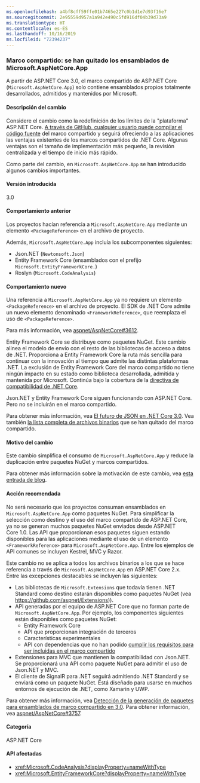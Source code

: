 ```yaml
---
ms.openlocfilehash: a4bf8cff59ffe01b7465e227c0b1d1e7d93f16e7
ms.sourcegitcommit: 2e95559d957a1a942e490c5fd916df04b39d73a9
ms.translationtype: HT
ms.contentlocale: es-ES
ms.lasthandoff: 10/16/2019
ms.locfileid: "72394237"
---
```

### <a name="shared-framework-assemblies-removed-from-microsoftaspnetcoreapp"></a>Marco compartido: se han quitado los ensamblados de Microsoft.AspNetCore.App

A partir de ASP.NET Core 3.0, el marco compartido de ASP.NET Core (`Microsoft.AspNetCore.App`) solo contiene ensamblados propios totalmente desarrollados, admitidos y mantenidos por Microsoft. 

#### <a name="change-description"></a>Descripción del cambio

Considere el cambio como la redefinición de los límites de la "plataforma" ASP.NET Core. [A través de GitHub, cualquier usuario puede compilar el código fuente](https://github.com/dotnet/source-build) del marco compartido y seguirá ofreciendo a las aplicaciones las ventajas existentes de los marcos compartidos de .NET Core. Algunas ventajas son el tamaño de implementación más pequeño, la revisión centralizada y el tiempo de inicio más rápido.

Como parte del cambio, en `Microsoft.AspNetCore.App` se han introducido algunos cambios importantes.

#### <a name="version-introduced"></a>Versión introducida

3.0

#### <a name="old-behavior"></a>Comportamiento anterior

Los proyectos hacían referencia a `Microsoft.AspNetCore.App` mediante un elemento `<PackageReference>` en el archivo de proyecto.

Además, `Microsoft.AspNetCore.App` incluía los subcomponentes siguientes:

- Json.NET (`Newtonsoft.Json`)
- Entity Framework Core (ensamblados con el prefijo `Microsoft.EntityFrameworkCore.`)
- Roslyn (`Microsoft.CodeAnalysis`)

#### <a name="new-behavior"></a>Comportamiento nuevo

Una referencia a `Microsoft.AspNetCore.App` ya no requiere un elemento `<PackageReference>` en el archivo de proyecto. El SDK de .NET Core admite un nuevo elemento denominado `<FrameworkReference>`, que reemplaza el uso de `<PackageReference>`.

Para más información, vea [aspnet/AspNetCore#3612](https://github.com/aspnet/AspNetCore/issues/3612).

Entity Framework Core se distribuye como paquetes NuGet. Este cambio alinea el modelo de envío con el resto de las bibliotecas de acceso a datos de .NET. Proporciona a Entity Framework Core la ruta más sencilla para continuar con la innovación al tiempo que admite las distintas plataformas .NET. La exclusión de Entity Framework Core del marco compartido no tiene ningún impacto en su estado como biblioteca desarrollada, admitida y mantenida por Microsoft. Continúa bajo la cobertura de la [directiva de compatibilidad de .NET Core](https://www.microsoft.com/net/platform/support-policy).

Json.NET y Entity Framework Core siguen funcionando con ASP.NET Core. Pero no se incluirán en el marco compartido.

Para obtener más información, vea [El futuro de JSON en .NET Core 3.0](https://github.com/dotnet/announcements/issues/90). Vea también [la lista completa de archivos binarios](https://github.com/aspnet/AspNetCore/issues/3755) que se han quitado del marco compartido.

#### <a name="reason-for-change"></a>Motivo del cambio

Este cambio simplifica el consumo de `Microsoft.AspNetCore.App` y reduce la duplicación entre paquetes NuGet y marcos compartidos.

Para obtener más información sobre la motivación de este cambio, vea [esta entrada de blog](https://blogs.msdn.microsoft.com/webdev/2018/10/29/a-first-look-at-changes-coming-in-asp-net-core-3-0).

#### <a name="recommended-action"></a>Acción recomendada

No será necesario que los proyectos consuman ensamblados en `Microsoft.AspNetCore.App` como paquetes NuGet. Para simplificar la selección como destino y el uso del marco compartido de ASP.NET Core, ya no se generan muchos paquetes NuGet enviados desde ASP.NET Core 1.0. Las API que proporcionan esos paquetes siguen estando disponibles para las aplicaciones mediante el uso de un elemento `<FrameworkReference>` para `Microsoft.AspNetCore.App`. Entre los ejemplos de API comunes se incluyen Kestrel, MVC y Razor.

Este cambio no se aplica a todos los archivos binarios a los que se hace referencia a través de `Microsoft.AspNetCore.App` en ASP.NET Core 2.x. Entre las excepciones destacables se incluyen las siguientes:

- Las bibliotecas de `Microsoft.Extensions` que todavía tienen .NET Standard como destino estarán disponibles como paquetes NuGet (vea https://github.com/aspnet/Extensions)).
- API generadas por el equipo de ASP.NET Core que no forman parte de `Microsoft.AspNetCore.App`. Por ejemplo, los componentes siguientes están disponibles como paquetes NuGet:
  - Entity Framework Core
  - API que proporcionan integración de terceros
  - Características experimentales
  - API con dependencias que no han podido [cumplir los requisitos para ser incluidas en el marco compartido](https://github.com/aspnet/AspNetCore/blob/4e44e5bcbedd961cc0d4f6b846699c7c494f5597/docs/SharedFramework.md)
- Extensiones para MVC que mantienen la compatibilidad con Json.NET. Se proporcionará una API como paquete NuGet para admitir el uso de Json.NET y MVC.
- El cliente de SignalR para .NET seguirá admitiendo .NET Standard y se enviará como un paquete NuGet. Está diseñado para usarse en muchos entornos de ejecución de .NET, como Xamarin y UWP.

Para obtener más información, vea [Detección de la generación de paquetes para ensamblados de marco compartido en 3.0](https://github.com/aspnet/AspNetCore/issues/3756). Para obtener información, vea [aspnet/AspNetCore#3757](https://github.com/aspnet/AspNetCore/issues/3757).

#### <a name="category"></a>Categoría

ASP.NET Core

#### <a name="affected-apis"></a>API afectadas

- <xref:Microsoft.CodeAnalysis?displayProperty=nameWithType>
- <xref:Microsoft.EntityFrameworkCore?displayProperty=nameWithType>

<!--

#### Affected APIs

- `N:Microsoft.CodeAnalysis`
- `N:Microsoft.EntityFrameworkCore`

-->
